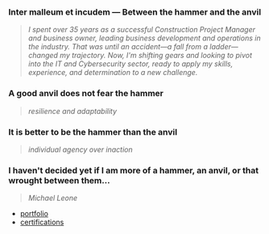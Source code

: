 ### Inter malleum et incudem — Between the hammer and the anvil
> *I spent over 35 years as a successful Construction Project Manager and business owner, leading business development and operations in the industry. That was until an accident—a fall from a ladder—changed my trajectory. Now, I'm shifting gears and looking to pivot into the IT and Cybersecurity sector, ready to apply my skills, experience, and determination to a new challenge.*

### A good anvil does not fear the hammer
> *resilience and adaptability*

### It is better to be the hammer than the anvil
> *individual agency over inaction*

### I haven't decided yet if I am more of a hammer, an anvil, or that wrought between them...
  
> *Michael Leone*
- [portfolio](https://github.com/hammer-and-anvil/portfolio)
- [certifications](https://github.com/hammer-and-anvil/certifications/tree/main)



<!---
hammer-and-anvil/hammer-and-anvil is a ✨ special ✨ repository because its `README.md` (this file) appears on your GitHub profile.
You can click the Preview link to take a look at your changes.
--->
